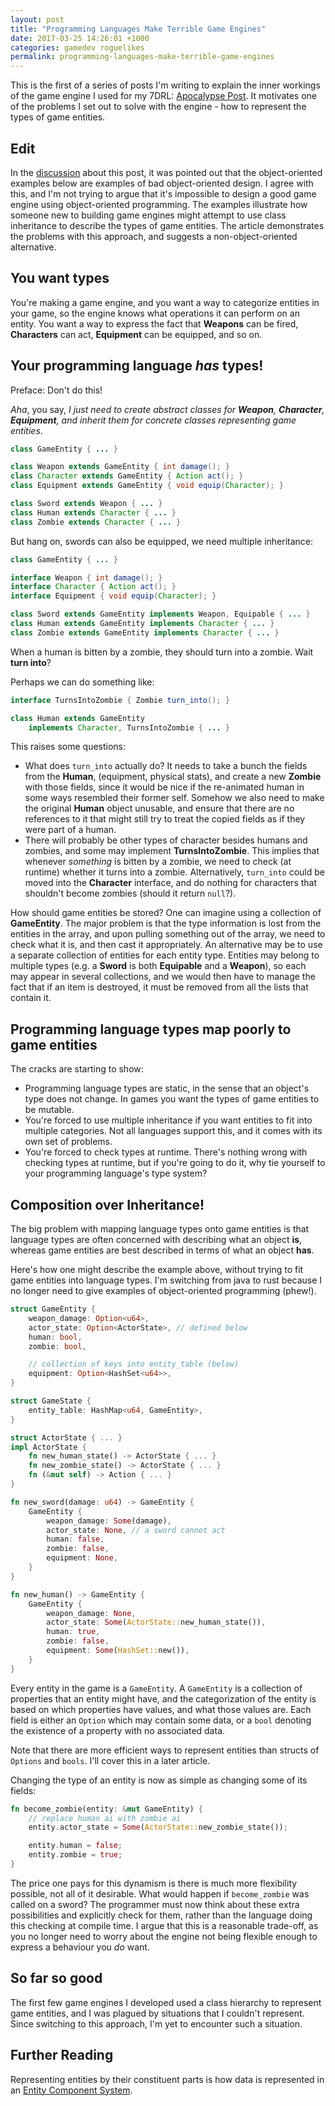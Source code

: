 ```yaml
---
layout: post
title: "Programming Languages Make Terrible Game Engines"
date: 2017-03-25 14:26:01 +1000
categories: gamedev roguelikes
permalink: programming-languages-make-terrible-game-engines
---
```


This is the first of a series of posts I'm writing to explain the
inner workings of the game engine I used for my 7DRL: [Apocalypse
Post](https://gridbugs.itch.io/apocalypse-post). It motivates one of the
problems I set out to solve with the engine - how to represent the types of game
entities.

## Edit

In the [discussion](https://www.reddit.com/r/roguelikedev/comments/61elh1/programming_languages_make_terrible_game_engines/)
about this post, it was pointed out that the object-oriented examples below are
examples of bad object-oriented design. I agree with this, and I'm not trying to argue that
it's impossible to design a good game engine using object-oriented programming.
The examples illustrate how someone new to building game engines might attempt
to use class inheritance to describe the types of game entities. The article
demonstrates the problems with this approach, and suggests a non-object-oriented
alternative.

## You want types

You're making a game engine, and you want a way to categorize entities in your
game, so the engine knows what operations it can perform on an entity.
You want a way to express the fact that **Weapons** can be fired, **Characters** can act,
**Equipment** can be equipped, and so on.

## Your programming language *has* types!

Preface: Don't do this!

*Aha*, you say, *I just need to create abstract classes for **Weapon**, **Character**,
**Equipment**, and inherit them for concrete classes representing game entities*.

```java
class GameEntity { ... }

class Weapon extends GameEntity { int damage(); }
class Character extends GameEntity { Action act(); }
class Equipment extends GameEntity { void equip(Character); }

class Sword extends Weapon { ... }
class Human extends Character { ... }
class Zombie extends Character { ... }
```

But hang on, swords can also be equipped, we need multiple inheritance:

```java
class GameEntity { ... }

interface Weapon { int damage(); }
interface Character { Action act(); }
interface Equipment { void equip(Character); }

class Sword extends GameEntity implements Weapon, Equipable { ... }
class Human extends GameEntity implements Character { ... }
class Zombie extends GameEntity implements Character { ... }
```

When a human is bitten by a zombie, they should turn into a zombie. Wait **turn
into**?

Perhaps we can do something like:

```java
interface TurnsIntoZombie { Zombie turn_into(); }

class Human extends GameEntity
    implements Character, TurnsIntoZombie { ... }
```

This raises some questions:
 - What does `turn_into` actually do? It needs to take a bunch the fields from
   the **Human**, (equipment, physical stats), and create a new **Zombie** with
   those fields, since it would be nice if the re-animated human in some ways
   resembled their former self. Somehow we also need to make the original
   **Human** object unusable, and ensure that there are no references to it that
   might still try to treat the copied fields as if they were part of a human.
 - There will probably be other types of character besides humans and zombies,
   and some may implement **TurnsIntoZombie**.
   This implies that whenever *something* is bitten by a zombie, we need to
   check (at runtime) whether it turns into a zombie. Alternatively,
   `turn_into` could be moved into the **Character** interface, and do nothing for
   characters that shouldn't become zombies (should it return `null`?).

How should game entities be stored? One can imagine using a collection of
**GameEntity**.
The major problem is that the type information is lost from the
entities in the array, and upon pulling something out of the array, we need to
check what it is, and then cast it appropriately. An alternative may be to use a
separate collection of entities for each entity type. Entities may belong to
multiple types (e.g. a **Sword** is both **Equipable** and a **Weapon**), so
each may appear in several collections, and we would then have to manage the fact
that if an item is destroyed, it must be removed from all the lists that contain
it.

## Programming language types map poorly to game entities

The cracks are starting to show:
 - Programming language types are static, in the sense that an object's type
   does not change. In games you want the types of game entities to be mutable.
 - You're forced to use multiple inheritance if you want entities to fit into
   multiple categories. Not all languages support this, and it comes with
   its own set of problems.
 - You're forced to check types at runtime. There's nothing wrong with checking
   types at runtime, but if you're going to do it, why tie yourself to your
   programming language's type system?

## Composition over Inheritance!

The big problem with mapping language types onto game entities is that language
types are often concerned with describing what an object **is**, whereas game
entities are best described in terms of what an object **has**.

Here's how one might describe the example above, without trying to fit game
entities into language types. I'm switching from java to rust because I no
longer need to give examples of object-oriented programming (phew!).

```rust
struct GameEntity {
    weapon_damage: Option<u64>,
    actor_state: Option<ActorState>, // defined below
    human: bool,
    zombie: bool,

    // collection of keys into entity_table (below)
    equipment: Option<HashSet<u64>>,
}

struct GameState {
    entity_table: HashMap<u64, GameEntity>,
}

struct ActorState { ... }
impl ActorState {
    fn new_human_state() -> ActorState { ... }
    fn new_zombie_state() -> ActorState { ... }
    fn (&mut self) -> Action { ... }
}

fn new_sword(damage: u64) -> GameEntity {
    GameEntity {
        weapon_damage: Some(damage),
        actor_state: None, // a sword cannot act
        human: false,
        zombie: false,
        equipment: None,
    }
}

fn new_human() -> GameEntity {
    GameEntity {
        weapon_damage: None,
        actor_state: Some(ActorState::new_human_state()),
        human: true,
        zombie: false,
        equipment: Some(HashSet::new()),
    }
}
```

Every entity in the game is a `GameEntity`. A `GameEntity` is a collection of
properties that an entity might have, and the categorization of the entity is
based on which properties have values, and what those values are. Each field is
either an `Option` which may contain some data, or a `bool` denoting the
existence of a property with no associated data.

Note that there are more efficient ways to represent entities than structs of
`Options` and `bools`. I'll cover this in a later article.

Changing the type of an entity is now as simple as changing some of its fields:

```rust
fn become_zombie(entity: &mut GameEntity) {
    // replace human ai with zombie ai
    entity.actor_state = Some(ActorState::new_zombie_state());

    entity.human = false;
    entity.zombie = true;
}
```

The price one pays for this dynamism is there is much more flexibility possible,
not all of it desirable. What would happen if `become_zombie` was called on a
sword? The programmer must now think about these extra possibilities and
explicitly check for them, rather than the language doing this checking at
compile time. I argue that this is a reasonable trade-off, as you no longer need
to worry about the engine not being flexible enough to express a behaviour
you *do* want.

## So far so good

The first few game engines I developed used a class hierarchy to represent game
entities, and I was plagued by situations that I couldn't
represent. Since switching to this approach, I'm yet to encounter such a
situation.

## Further Reading

Representing entities by their constituent parts is how data is represented in
an [Entity Component
System](https://en.wikipedia.org/wiki/Entity%E2%80%93component%E2%80%93system).
